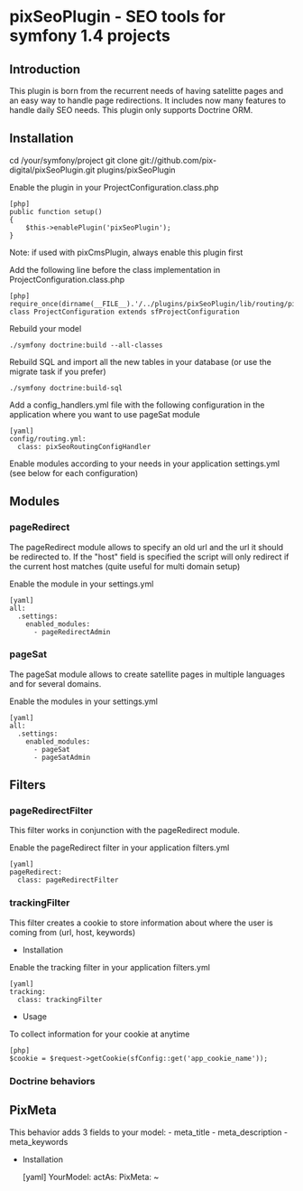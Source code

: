# pixSeoPlugin - SEO tools for symfony 1.4 projects

## Introduction

This plugin is born from the recurrent needs of having satelitte pages and an easy way to handle page redirections.
It includes now many features to handle daily SEO needs.
This plugin only supports Doctrine ORM.

## Installation

cd /your/symfony/project
git clone git://github.com/pix-digital/pixSeoPlugin.git plugins/pixSeoPlugin

Enable the plugin in your ProjectConfiguration.class.php

    [php]
    public function setup()
    {
        $this->enablePlugin('pixSeoPlugin');
    }

Note: if used with pixCmsPlugin, always enable this plugin first

Add the following line before the class implementation in ProjectConfiguration.class.php

    [php]
    require_once(dirname(__FILE__).'/../plugins/pixSeoPlugin/lib/routing/pixSeoRoutingConfigHandler.class.php');
    class ProjectConfiguration extends sfProjectConfiguration

Rebuild your model

    ./symfony doctrine:build --all-classes

Rebuild SQL and import all the new tables in your database (or use the migrate task if you prefer)

    ./symfony doctrine:build-sql

Add a config_handlers.yml file with the following configuration in the application where you want to use pageSat module

    [yaml]
    config/routing.yml:
      class: pixSeoRoutingConfigHandler

Enable modules according to your needs in your application settings.yml (see below for each configuration)


## Modules

### pageRedirect


The pageRedirect module allows to specify an old url and the url it should be redirected to.
If the "host" field is specified the script will only redirect if the current host matches (quite useful for multi domain setup)

Enable the module in your settings.yml

    [yaml]
    all:
      .settings:
        enabled_modules:
          - pageRedirectAdmin


### pageSat


The pageSat module allows to create satellite pages in multiple languages and for several domains.

Enable the modules in your settings.yml

    [yaml]
    all:
      .settings:
        enabled_modules:
          - pageSat
          - pageSatAdmin


## Filters

### pageRedirectFilter

This filter works in conjunction with the pageRedirect module.

Enable the pageRedirect filter in your application filters.yml

    [yaml]
    pageRedirect:
      class: pageRedirectFilter


### trackingFilter


This filter creates a cookie to store information about where the user is coming from (url, host, keywords)

* Installation

Enable the tracking filter in your application filters.yml

    [yaml]
    tracking:
      class: trackingFilter

* Usage

To collect information for your cookie at anytime

    [php]
    $cookie = $request->getCookie(sfConfig::get('app_cookie_name'));

### Doctrine behaviors

## PixMeta

This behavior adds 3 fields to your model:
    - meta_title
    - meta_description
    - meta_keywords

* Installation

    [yaml]
     YourModel:
       actAs:
         PixMeta: ~
